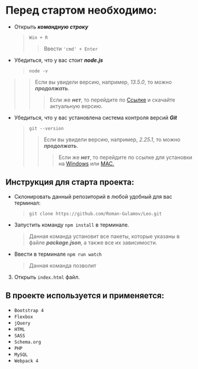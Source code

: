 # Перед стартом необходимо:
>                   
* Открыть ***командную строку***
    > `Win + R`
    >>Ввести `'cmd' + Enter`
>                   
* Убедиться, что у вас стоит ***node.js***
    >`node -v`
>>Если вы увидели версию, например, _13.5.0_, то можно ***продолжать***.
>>>Если же ***нет***, то перейдите по [Ссылке](https://nodejs.org/en/) и скачайте актуальную версию.
>                   
* Убедиться, что у вас установлена система контроля версий ***Git***
    > `git --version`
    >>Если вы увидели версию, например, _2.25.1_, то можно ***продолжать***.
    >>> Если же ***нет***, то перейдите по ссылке для установки на [Windows](https://gitforwindows.org/) или [MAC.](https://git-scm.com/download/mac)
>                   
## Инструкция для старта проекта:
>                   
* Склонировать данный репозиторий в любой удобный для вас терминал:
    > `git clone https://github.com/Roman-Gulamov/Leo.git`
>                   
* Запустить команду `npm install` в терминале. 
    > Данная команда установит все пакеты, которые указаны в файле
***package.json***, а также все их зависимости.
>                   
* Ввести в терминале `npm run watch`
    > Данная команда позволит
>                   
3. Открыть `index.html` файл.
## В проекте используется и применяется:
>                   
* `Bootstrap 4`
* `Flexbox`
* `jQuery`
* `HTML`
* `SASS`
* `Schema.org`
* `PHP`
* `MySQL`
* `Webpack 4`
